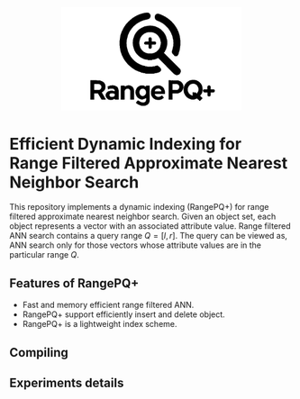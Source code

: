<p align="center">
  <img src="RangePQ3.png" width="320">
</p>

# Efficient Dynamic Indexing for Range Filtered Approximate Nearest Neighbor Search

This repository implements a dynamic indexing (RangePQ+) for range filtered approximate nearest neighbor search. Given an object set, each object represents a vector with an associated attribute value. Range filtered ANN search contains a query range $Q=[l,r]$. The query can be viewed as, ANN search only for those vectors whose attribute values are in the particular range $Q$.

## Features of RangePQ+
- Fast and memory efficient range filtered ANN.
- RangePQ+ support efficiently insert and delete object.
- RangePQ+ is a lightweight index scheme.


## Compiling


## Experiments details
